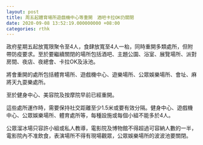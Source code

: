 ```yaml
---
layout: post
title: 周五起體育場所遊戲機中心等重開　酒吧卡拉OK仍關閉
date: 2020-09-08 13:52:19.000000000 +08:00
categories: rthk
---
```


政府星期五起放寬限聚令至4人，食肆放寬至4人一枱，同時重開多類處所，但附帶防疫要求。至於要繼續關閉的場所包括酒吧、主題公園、浴室、展覽場所、派對房間、夜店、夜總會、卡拉OK及泳池。

將會重開的處所包括體育場所、遊戲機中心、遊樂場所、公眾娛樂場所、會址、麻將天九耍樂處所。

至於健身中心、美容院及按摩院早前已經重開。

這些處所運作時，需要保持社交距離至少1.5米或要有效分隔。健身中心、遊戲機中心、公眾娛樂場所、體育處所等，每種設施或每個小組不能多於4人。

公眾溜冰場只容許小組或私人教導，電影院及博物館不得超過可容納人數的一半，電影院內不准飲食，表演場所不得有現場觀眾，公眾娛樂場所的波波池要關閉。
